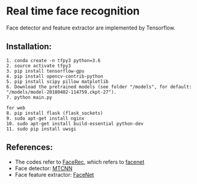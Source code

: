 # Real time face recognition
Face detector and feature extractor are implemented by Tensorflow.

## Installation:
    1. conda create -n tfpy3 python=3.6
    2. source activate tfpy3
    3. pip install tensorflow-gpu
    4. pip install opencv-contrib-python
    5. pip install scipy pillow matplotlib 
    6. Download the pretrained models (see folder "/models", for default: "/models/model-20180402-114759.ckpt-27").
    7. python main.py

    for web
    8. pip install flask (flask_sockets)
    9. sudo apt-get install nginx
    10. sudo apt-get install build-essential python-dev
    11. sudo pip install uwsgi


## References:
- The codes refer to [FaceRec](https://github.com/vudung45/FaceRec), which refers to [facenet](https://github.com/davidsandberg/facenet)
- Face detector: [MTCNN](https://kpzhang93.github.io/MTCNN_face_detection_alignment/index.html)
- Face feature extractor: [FaceNet](https://github.com/davidsandberg/facenet)
